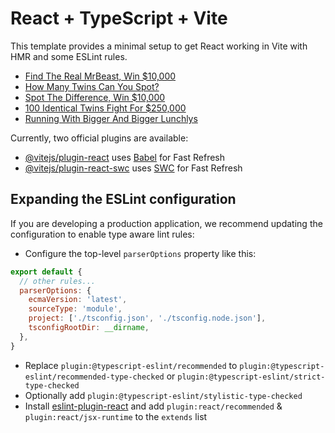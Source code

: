 # React + TypeScript + Vite

This template provides a minimal setup to get React working in Vite with HMR and some ESLint rules.

<!-- YOUTUBE:START -->
- [Find The Real MrBeast, Win $10,000](https://www.youtube.com/watch?v=Kt2HvqRruHQ)
- [How Many Twins Can You Spot?](https://www.youtube.com/watch?v=IHNQhb-mjZc)
- [Spot The Difference, Win $10,000](https://www.youtube.com/watch?v=vDrSCXFMAKk)
- [100 Identical Twins Fight For $250,000](https://www.youtube.com/watch?v=snX5YyflrGw)
- [Running With Bigger And Bigger Lunchlys](https://www.youtube.com/watch?v=nbzQdlWrcnk)
<!-- YOUTUBE:END -->

Currently, two official plugins are available:

- [@vitejs/plugin-react](https://github.com/vitejs/vite-plugin-react/blob/main/packages/plugin-react/README.md) uses [Babel](https://babeljs.io/) for Fast Refresh
- [@vitejs/plugin-react-swc](https://github.com/vitejs/vite-plugin-react-swc) uses [SWC](https://swc.rs/) for Fast Refresh

## Expanding the ESLint configuration

If you are developing a production application, we recommend updating the configuration to enable type aware lint rules:

- Configure the top-level `parserOptions` property like this:

```js
export default {
  // other rules...
  parserOptions: {
    ecmaVersion: 'latest',
    sourceType: 'module',
    project: ['./tsconfig.json', './tsconfig.node.json'],
    tsconfigRootDir: __dirname,
  },
}
```

- Replace `plugin:@typescript-eslint/recommended` to `plugin:@typescript-eslint/recommended-type-checked` or `plugin:@typescript-eslint/strict-type-checked`
- Optionally add `plugin:@typescript-eslint/stylistic-type-checked`
- Install [eslint-plugin-react](https://github.com/jsx-eslint/eslint-plugin-react) and add `plugin:react/recommended` & `plugin:react/jsx-runtime` to the `extends` list
